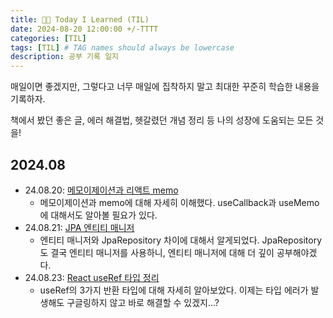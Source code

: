 ```yaml
---
title: 👩‍💻 Today I Learned (TIL)
date: 2024-08-20 12:00:00 +/-TTTT
categories: [TIL]
tags: [TIL] # TAG names should always be lowercase
description: 공부 기록 일지
---
```


매일이면 좋겠지만, 그렇다고 너무 매일에 집착하지 말고 최대한 꾸준히 학습한 내용을 기록하자.

책에서 봤던 좋은 글, 에러 해결법, 헷갈렸던 개념 정리 등 나의 성장에 도움되는 모든 것을!

## 2024.08

- 24.08.20: [메모이제이션과 리액트 memo](https://suhyeoonn.github.io/posts/react-memoization/)
  - 메모이제이션과 memo에 대해 자세히 이해했다. useCallback과 useMemo에 대해서도 알아볼 필요가 있다.
- 24.08.21: [JPA 엔티티 매니저](https://suhyeoonn.github.io/posts/jpa-entity-manager/)
  - 엔티티 매니저와 JpaRepository 차이에 대해서 알게되었다. JpaRepository도 결국 엔티티 매니저를 사용하니, 엔티티 매니저에 대해 더 깊이 공부해야겠다.
- 24.08.23: [React useRef 타입 정리](https://suhyeoonn.github.io/posts/react-useref-type)
  - useRef의 3가지 반환 타입에 대해 자세히 알아보았다. 이제는 타입 에러가 발생해도 구글링하지 않고 바로 해결할 수 있겠지...?
